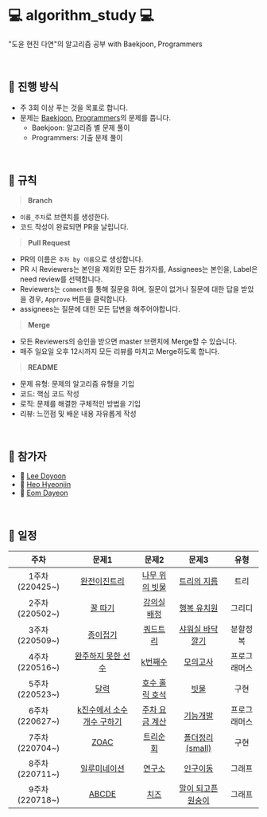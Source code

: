 
# 💻 algorithm_study 💻

"도윤 현진 다연"의 알고리즘 공부 with Baekjoon, Programmers

<br>

## 📌 진행 방식
- 주 3회 이상 푸는 것을 목표로 합니다.
- 문제는 [Baekjoon](https://www.acmicpc.net/), [Programmers](https://programmers.co.kr/)의 문제를 풉니다.
	- Baekjoon: 알고리즘 별 문제 풀이
	- Programmers: 기출 문제 풀이
	
<br>


## 📣 규칙
> **Branch**
- `이름_주차`로 브랜치를 생성한다.
- 코드 작성이 완료되면 PR을 날립니다.
> **Pull Request**
- PR의 이름은 `주차 by 이름`으로 생성합니다.
- PR 시 Reviewers는 본인을 제외한 모든 참가자를, Assignees는 본인을, Label은 need review를 선택합니다.
- Reviewers는 `comment`를 통해 질문을 하며, 질문이 없거나 질문에 대한 답을 받았을 경우, `Approve` 버튼을 클릭합니다.
- assignees는 질문에 대한 모든 답변을 해주어야합니다.
> **Merge**
- 모든 Reviewers의 승인을 받으면 master 브랜치에 Merge할 수 있습니다.
- 매주 일요일 오후 12시까지 모든 리뷰를 마치고 Merge하도록 합니다.
> **README**
- 문제 유형: 문제의 알고리즘 유형을 기입
- 코드: 핵심 코드 작성
- 로직: 문제를 해결한 구체적인 방법을 기입
- 리뷰: 느낀점 및 배운 내용 자유롭게 작성

<br>

## 🙋 참가자
- 🐰 [Lee Doyoon](https://github.com/idoburnish)
- 🐬 [Heo Hyeonjin](https://github.com/heohyeonjin)
- 🐤 [Eom Dayeon](https://github.com/eomdayeon)

<br>

## 📅 일정

|주차|문제1|문제2|문제3|유형|
|:-----:|:-----:|:-----:|:-----:|:-----:|
|1주차(220425~)|[완전이진트리](https://www.acmicpc.net/problem/9934)|[나무 위의 빗물](https://www.acmicpc.net/problem/17073)|[트리의 지름](https://www.acmicpc.net/problem/1967)|트리|
|2주차(220502~)|[꿀 따기](https://www.acmicpc.net/problem/21758)|[강의실 배정](https://www.acmicpc.net/problem/11000)|[행복 유치원](https://www.acmicpc.net/problem/13164)|그리디|
|3주차(220509~)|[종이접기](https://www.acmicpc.net/problem/1802)|[쿼드트리](https://www.acmicpc.net/problem/1992)|[샤워실 바닥깔기](https://www.acmicpc.net/problem/14600)|분할정복|
|4주차(220516~)|[완주하지 못한 선수](https://programmers.co.kr/learn/courses/30/lessons/42576)|[k번째수](https://programmers.co.kr/learn/courses/30/lessons/42748)|[모의고사](https://programmers.co.kr/learn/courses/30/lessons/42840)|프로그래머스|
|5주차(220523~)|[달력](https://www.acmicpc.net/problem/20207)|[호수 홀릭 호석](https://www.acmicpc.net/problem/20164)|[빗물](https://www.acmicpc.net/problem/14719)|구현|
|6주차(220627~)|[k진수에서 소수 개수 구하기](https://programmers.co.kr/learn/courses/30/lessons/92335)|[주차 요금 계산](https://programmers.co.kr/learn/courses/30/lessons/92341)|[기능개발](https://school.programmers.co.kr/learn/courses/30/lessons/42586)|프로그래머스|
|7주차(220704~)|[ZOAC](https://www.acmicpc.net/problem/16719)|[트리순회](https://www.acmicpc.net/problem/22856)|[폴더정리(small)](https://www.acmicpc.net/problem/22860)|구현|
|8주차(220711~)|[일루미네이션](https://www.acmicpc.net/problem/5547)|[연구소](https://www.acmicpc.net/problem/14502)|[인구이동](https://www.acmicpc.net/problem/16234)|그래프|
|9주차(220718~)|[ABCDE](https://www.acmicpc.net/problem/13023)|[치즈](https://www.acmicpc.net/problem/2636)|[말이 되고픈 원숭이](https://www.acmicpc.net/problem/1600)|그래프|
